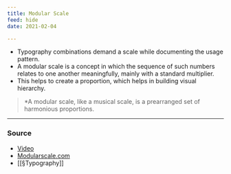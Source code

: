 ```yaml
---
title: Modular Scale
feed: hide
date: 2021-02-04

---
```


- Typography combinations demand a scale while documenting the usage pattern. 
- A modular scale is a concept in which the sequence of such numbers relates to one another meaningfully, mainly with a standard multiplier. 
- This helps to create a proportion, which helps in building visual hierarchy. 
> *A modular scale, like a musical scale, is a prearranged set of harmonious proportions.

--- 

### Source
- [Video](https://vimeo.com/17079380)
- [Modularscale.com](https://www.modularscale.com/)
- [[§Typography]]